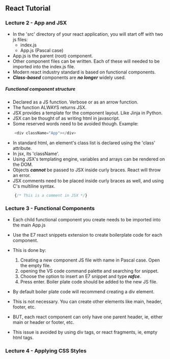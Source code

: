 ## React Tutorial

### Lecture 2 - App and JSX

- In the 'src' directory of your react application, you will start off with two js files:
    - index.js
    - App.js (Pascal case)
- App.js is the parent (root) component.
- Other component files can be written. Each of these will needed to be imported into the index.js file.
- Modern react industry standard is based on functional components.
- ***Class-based*** components are ***no longer*** widely used.

##### Functional component structure

- Declared as a JS function. Verbose or as an arrow function.
- The function ALWAYS returns JSX.
- JSX provides a template for the component layout. Like Jinja in Python.
- JSX can be thought of as writing html in javascript.
- Some reserved words need to be avoided though. Example:
```javascript
    <div className="App"></div>
```
- In standard html, an element's class list is declared using the 'class' attribute.
- In jsx, its 'className'.
- Using JSX's templating engine, variables and arrays can be rendered on the DOM.
- Objects ***cannot*** be passed to JSX inside curly braces. React will throw an error.
- JSX comments need to be placed inside curly braces as well, and using C's multiline syntax.

```javascript
    {/* This is a comment in JSX */}
```

### Lecture 3 - Functional Components

- Each child functional component you create needs to be imported into the main App.js
- Use the E7 react snippets extension to create boilerplate code for each component.
- This is done by:
    1. Creating a new component JS file with name in Pascal case. Open the empty file.
    2. opening the VS code command palette and searching for snippet.
    3. Choose the option to insert an E7 snippet and type ***rafce***.
    4. Press enter. Boiler plate code should be added to the new JS file.

- By default boiler plate code will recommend creating a div element.
- This is not necessary. You can create other elements like main, header, footer, etc.
- BUT, each react component can only have one parent header, ie, either main or header or footer, etc.
- This issue is avoided by using div tags, or react fragments, ie, empty html tags.

### Lecture 4 - Applying CSS Styles